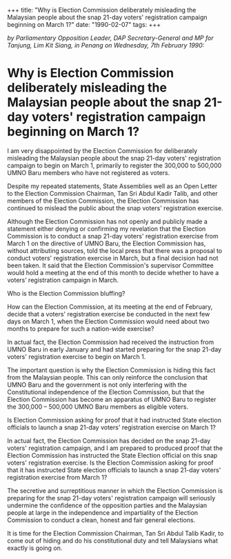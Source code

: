 +++ 
title: "Why is Election Commission deliberately misleading the Malaysian people about the snap 21-day voters' registration campaign beginning on March 1?"
date: "1990-02-07"
tags:
+++

_by Parliamentary Opposition Leader, DAP Secretary-General and MP for Tanjung, Lim Kit Siang, in Penang on Wednesday, 7th February 1990:_

# Why is Election Commission deliberately misleading the Malaysian people about the snap 21-day voters' registration campaign beginning on March 1?

I am very disappointed by the Election Commission for deliberately misleading the Malaysian people about the snap 21-day voters' registration campaign to begin on March 1, primarily to register the 300,000 to 500,000 UMNO Baru members who have not registered as voters.</u>

Despite my repeated statements, State Assemblies well as an Open Letter to the Election Commission Chairman, Tan Sri Abdul Kadir Talib, and other members of the Election Commission, the Election Commission has continued to mislead the public about the snap voters' registration exercise.

Although the Election Commission has not openly and publicly made a statement either denying or confirming my revelation that the Election Commission is to conduct a snap 21-day voters' registration exercise from March 1 on the directive of UMNO Baru, the Election Commission has, without attributing sources, told the local press that there was a proposal to conduct voters' registration exercise in March, but a final decision had not been taken. It said that the Election Commission's supervisor Committee would hold a meeting at the end of this month to decide whether to have a voters’ registration campaign in March.

Who is the Election Commission bluffing?

How can the Election Commission, at its meeting at the end of February, decide that a voters' registration exercise be conducted in the next few days on March 1, when the Election Commission would need about two months to prepare for such a nation-wide exercise?

In actual fact, the Election Commission had received the instruction from UMNO Baru in early January and had started preparing for the snap 21-day voters' registration exercise to begin on March 1.

The important question is why the Election Commission is hiding this fact from the Malaysian people. This can only reinforce the conclusion that UMNO Baru and the government is not only interfering with the Constitutional independence of the Election Commission, but that the Election Commission has become an apparatus of UMNO Baru to register the 300,000 – 500,000 UMNO Baru members as eligible voters.

Is Election Commission asking for proof that it had instructed State election officials to launch a snap 21-day voters' registration exercise on March 1?

In actual fact, the Election Commission has decided on the snap 21-day voters' registration campaign, and I am prepared to produced proof that the Election Commission has instructed the State Election official on this snap voters' registration exercise. Is the Election Commission asking for proof that it has instructed State election officials to launch a snap 21-day voters' registration exercise from March 1?

The secretive and surreptitious manner in which the Election Commission is preparing for the snap 21-day voters' registration campaign will seriously undermine the confidence of the opposition parties and the Malaysian people at large in the independence and impartiality of the Election Commission to conduct a clean, honest and fair general elections.

It is time for the Election Commission Chairman, Tan Sri Abdul Talib Kadir, to come out of hiding and do his constitutional duty and tell Malaysians what exactly is going on.
 
